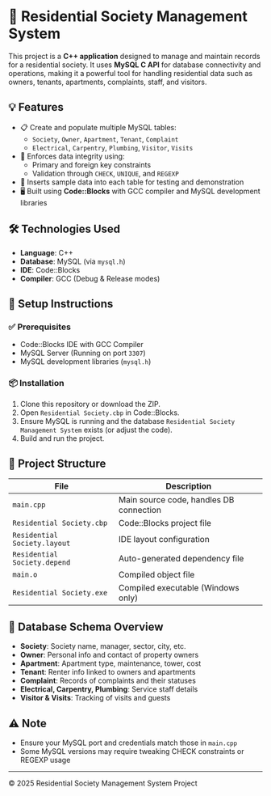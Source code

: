 # 🏢 Residential Society Management System

This project is a **C++ application** designed to manage and maintain records for a residential society. It uses **MySQL C API** for database connectivity and operations, making it a powerful tool for handling residential data such as owners, tenants, apartments, complaints, staff, and visitors.

## 💡 Features

- 📋 Create and populate multiple MySQL tables:
  - `Society`, `Owner`, `Apartment`, `Tenant`, `Complaint`
  - `Electrical`, `Carpentry`, `Plumbing`, `Visitor`, `Visits`
- 🔐 Enforces data integrity using:
  - Primary and foreign key constraints
  - Validation through `CHECK`, `UNIQUE`, and `REGEXP`
- 💾 Inserts sample data into each table for testing and demonstration
- 🖥️ Built using **Code::Blocks** with GCC compiler and MySQL development libraries

## 🛠️ Technologies Used

- **Language**: C++
- **Database**: MySQL (via `mysql.h`)
- **IDE**: Code::Blocks
- **Compiler**: GCC (Debug & Release modes)

## 🚀 Setup Instructions

### ✅ Prerequisites
- Code::Blocks IDE with GCC Compiler
- MySQL Server (Running on port `3307`)
- MySQL development libraries (`mysql.h`)

### 📦 Installation
1. Clone this repository or download the ZIP.
2. Open `Residential Society.cbp` in Code::Blocks.
3. Ensure MySQL is running and the database `Residential Society Management System` exists (or adjust the code).
4. Build and run the project.

## 📁 Project Structure

| File                         | Description                               |
|------------------------------|-------------------------------------------|
| `main.cpp`                  | Main source code, handles DB connection   |
| `Residential Society.cbp`   | Code::Blocks project file                 |
| `Residential Society.layout`| IDE layout configuration                  |
| `Residential Society.depend`| Auto-generated dependency file            |
| `main.o`                    | Compiled object file                      |
| `Residential Society.exe`   | Compiled executable (Windows only)        |

## 🧠 Database Schema Overview

- **Society**: Society name, manager, sector, city, etc.
- **Owner**: Personal info and contact of property owners
- **Apartment**: Apartment type, maintenance, tower, cost
- **Tenant**: Renter info linked to owners and apartments
- **Complaint**: Records of complaints and their statuses
- **Electrical, Carpentry, Plumbing**: Service staff details
- **Visitor & Visits**: Tracking of visits and guests

## ⚠️ Note
- Ensure your MySQL port and credentials match those in `main.cpp`
- Some MySQL versions may require tweaking CHECK constraints or REGEXP usage

---

© 2025 Residential Society Management System Project

